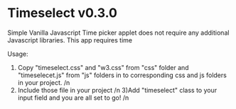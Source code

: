 # Timeselect v0.3.0
Simple Vanilla Javascript Time picker applet does not require any additional Javascript libraries.
This app requires time

Usage:
1) Copy "timeselect.css" and "w3.css" from "css" folder and "timeselecet.js" from "js" folders in to corresponding css and js folders in your project. /n
2) Include those file in your project /n
3)Add "timeselect" class to your input field and you are all set to go! /n
